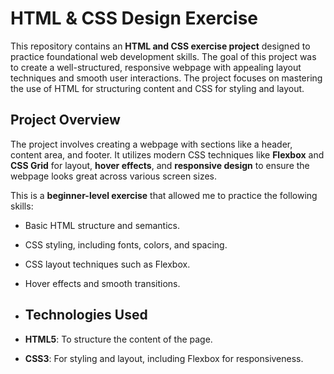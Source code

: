 # HTML & CSS Design Exercise

This repository contains an **HTML and CSS exercise project** designed to practice foundational web development skills. The goal of this project was to create a well-structured, responsive webpage with appealing layout techniques and smooth user interactions. The project focuses on mastering the use of HTML for structuring content and CSS for styling and layout.

## Project Overview

The project involves creating a webpage with sections like a header, content area, and footer. It utilizes modern CSS techniques like **Flexbox** and **CSS Grid** for layout, **hover effects**, and **responsive design** to ensure the webpage looks great across various screen sizes.

This is a **beginner-level exercise** that allowed me to practice the following skills:
- Basic HTML structure and semantics.
- CSS styling, including fonts, colors, and spacing.
- CSS layout techniques such as Flexbox.
- Hover effects and smooth transitions.

- ## Technologies Used

- **HTML5**: To structure the content of the page.
- **CSS3**: For styling and layout, including Flexbox for responsiveness.

